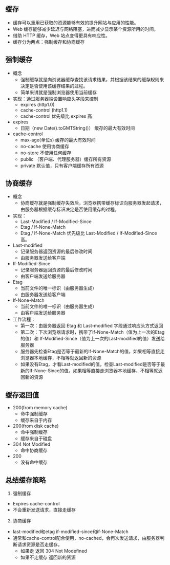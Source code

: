 ## 缓存
* 缓存可以重用已获取的资源能够有效的提升网站与应用的性能。
* Web 缓存能够减少延迟与网络阻塞，进而减少显示某个资源所用的时间。
* 借助 HTTP 缓存，Web 站点变得更具有响应性。
* 缓存分为两点：强制缓存和协商缓存

## 强制缓存
* 概念
	* 强制缓存就是向浏览器缓存查找该请求结果，并根据该结果的缓存规则来决定是否使用该缓存结果的过程。
	* 简单来讲就是强制浏览器使用当前缓存
* 实现：通过服务器端设置响应头字段来控制
	* expires (http1.0)
	* cache-control (http1.1)
	* cache-control 优先级比 expires 高
* expires
	* 日期（new Date().toGMTString()） 缓存的最大有效时间
* cache-control
	* max-age(单位s)   缓存的最大有效时间
	* no-cache        使用协商缓存
	* no-store        不使用任何缓存
	* public          （客户端、代理服务器）缓存所有资源
	* private         默认值，只有客户端缓存所有资源

## 协商缓存
* 概念
	* 协商缓存就是强制缓存失效后，浏览器携带缓存标识向服务器发起请求，由服务器根据缓存标识决定是否使用缓存的过程。
* 实现：
	* Last-Modified / If-Modified-Since
	* Etag / If-None-Match
	* Etag / If-None-Match 优先级比 Last-Modified / If-Modified-Since 高。
* Last-modified 
	* 记录服务器返回资源的最后修改时间
	* 由服务器发送给客户端
* If-Modified-Since
	* 记录服务器返回资源的最后修改时间
	* 由客户端发送给服务器
* Etag
	* 当前文件的唯一标识（由服务器生成）
	* 由服务器发送给客户端
* If-None-Match	
	* 当前文件的唯一标识（由服务器生成）
	* 由客户端发送给服务器
* 工作流程：
	* 第一次：由服务器返回 Etag 和 Last-modified 字段通过响应头方式返回
	* 第二次：下次浏览器请求时，携带了If-None-Match（值为上一次的Etag的值）和 If-Modified-Since（值为上一次的Last-modified的值）发送给服务器
	* 服务器先检查Etag是否等于最新的If-None-Match的值，如果相等直接走浏览器本地缓存，不相等就返回新的资源
	* 如果没有Etag，才看Last-modified的值，检查Last-modified是否等于最新的If-None-Since的值，如果相等直接走浏览器本地缓存，不相等就返回新的资源

## 缓存返回值
* 200(from memory cache)
	* 命中强制缓存
	* 缓存来自于内存
* 200(from disk cache)
	* 命中强制缓存
	* 缓存来自于磁盘
* 304 Not Modified
	* 命中协商缓存
* 200 
	* 没有命中缓存

## 总结缓存策略
1. 强制缓存
  - Expires  cache-control
  - 不会重新发送请求，直接走缓存
2. 协商缓存
  - last-modified和etag if-modified-since和if-None-Match
  - 通常和cache-control配合使用，no-cached，会再次发送请求，由服务器判断请求资源是否走缓存，
    - 如果走 返回 304 Not Modefined
    - 如果不走缓存 返回新的资源

	
